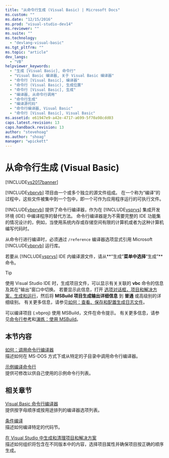 ```yaml
---
title: "从命令行生成 (Visual Basic) | Microsoft Docs"
ms.custom: ""
ms.date: "12/15/2016"
ms.prod: "visual-studio-dev14"
ms.reviewer: ""
ms.suite: ""
ms.technology: 
  - "devlang-visual-basic"
ms.tgt_pltfrm: ""
ms.topic: "article"
dev_langs: 
  - "VB"
helpviewer_keywords: 
  - "生成 [Visual Basic], 命令行"
  - "Visual Basic 编译器, 关于 Visual Basic 编译器"
  - "命令行 [Visual Basic], 编译器"
  - "命令行 (Visual Basic), 生成位置"
  - "命令行 [Visual Basic], 生成"
  - "编译器, 从命令行调用"
  - "命令行生成"
  - "编译源代码"
  - "命令行编译器, Visual Basic"
  - "命令行 [Visual Basic], Visual Basic"
ms.assetid: e61947e9-a42e-4717-a699-5f70a98cdd03
caps.latest.revision: 13
caps.handback.revision: 13
author: "stevehoag"
ms.author: "shoag"
manager: "wpickett"
---
```

# 从命令行生成 (Visual Basic)
[!INCLUDE[vs2017banner](../../../csharp/includes/vs2017banner.md)]

[!INCLUDE[vbprvb](../../../csharp/programming-guide/concepts/linq/includes/vbprvb_md.md)] 项目由一个或多个独立的源文件组成。  在一个称为“编译”的过程中，这些文件被集中到一个包中，即一个可作为应用程序运行的可执行文件。  
  
 [!INCLUDE[vbprvb](../../../csharp/programming-guide/concepts/linq/includes/vbprvb_md.md)] 提供了命令行编译器，作为在 [!INCLUDE[vsprvs](../../../csharp/includes/vsprvs_md.md)] 集成开发环境 \(IDE\) 中编译程序的替代方法。  命令行编译器是为不需要完整的 IDE 功能集的情况设计的，例如，当使用系统内存或存储空间有限的计算机或者为这种计算机编写代码时。  
  
 从命令行进行编译时，必须通过 `/reference` 编译器选项显式引用 Microsoft [!INCLUDE[vbprvb](../../../csharp/programming-guide/concepts/linq/includes/vbprvb_md.md)] 运行库。  
  
 若要从 [!INCLUDE[vsprvs](../../../csharp/includes/vsprvs_md.md)] IDE 内编译源文件，请从**“生成”**菜单中选择**“生成”**命令。  
  
> [!TIP]
>  使用 Visual Studio IDE 时，生成项目文件，可以显示有关关联的 **vbc** 命令的信息及其在"输出"窗口中切换。  若要显示此信息，打开 [选项对话框，项目和解决方案，生成和运行](/visual-studio/ide/reference/options-dialog-box-projects-and-solutions-build-and-run)，然后将 **MSBuild 项目生成输出详细信息** 到 **普通** 或高级别的详细级别。  有关更多信息，请参见[如何：查看、保存和配置生成日志文件](../Topic/How%20to:%20View,%20Save,%20and%20Configure%20Build%20Log%20Files.md)。  
  
 可以编译项目 \(.vbproj\) 使用 MSBuild，文件在命令提示。  有关更多信息，请参见[命令行参考](/visual-studio/msbuild/msbuild-command-line-reference)和[演练：使用 MSBuild](../Topic/Walkthrough:%20Using%20MSBuild.md)。  
  
## 本节内容  
 [如何：调用命令行编译器](../../../visual-basic/reference/command-line-compiler/how-to-invoke-the-command-line-compiler.md)  
 描述如何在 MS\-DOS 方式下或从特定的子目录中调用命令行编译器。  
  
 [示例编译命令行](../../../visual-basic/reference/command-line-compiler/sample-compilation-command-lines.md)  
 提供可修改以供自己使用的示例命令行列表。  
  
## 相关章节  
 [Visual Basic 命令行编译器](../../../visual-basic/reference/command-line-compiler/index.md)  
 提供按字母顺序或按用途排列的编译器选项列表。  
  
 [条件编译](../../../visual-basic/programming-guide/program-structure/conditional-compilation.md)  
 描述如何编译特定的代码节。  
  
 [在 Visual Studio 中生成和清理项目和解决方案](/visual-studio/ide/building-and-cleaning-projects-and-solutions-in-visual-studio)  
 描述如何组织将包含在不同版本中的内容，选择项目属性并确保项目按正确的顺序生成。